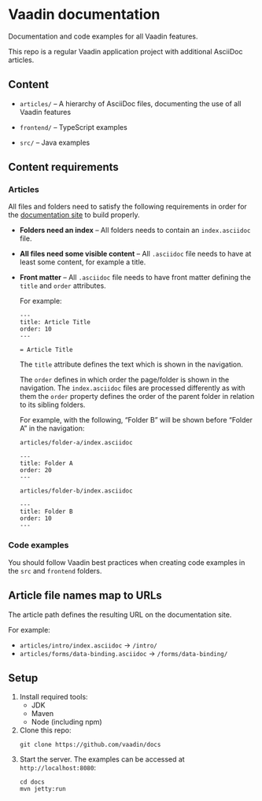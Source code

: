 # Vaadin documentation

Documentation and code examples for all Vaadin features.

This repo is a regular Vaadin application project with additional AsciiDoc articles.

## Content

- `articles/` – A hierarchy of AsciiDoc files, documenting the use of all Vaadin features

- `frontend/` – TypeScript examples

- `src/` – Java examples


## Content requirements

### Articles

All files and folders need to satisfy the following requirements in order for the [documentation site](https://github.com/vaadin/docs-app) to build properly.

- **Folders need an index** – All folders needs to contain an `index.asciidoc` file.

- **All files need some visible content** – All `.asciidoc` file needs to have at least some content, for example a title.

- **Front matter** – All `.asciidoc` file needs to have front matter defining the `title` and `order` attributes.

   For example:

   ```
   ---
   title: Article Title
   order: 10
   ---

   = Article Title
   ```

   The `title` attribute defines the text which is shown in the navigation.

   The `order` defines in which order the page/folder is shown in the navigation. The `index.asciidoc` files are processed differently as with them the `order` property defines the order of the parent folder in relation to its sibling folders.

   For example, with the following, “Folder B” will be shown before “Folder A” in the navigation:

   `articles/folder-a/index.asciidoc`
   ```
   ---
   title: Folder A
   order: 20
   ---
   ```
   `articles/folder-b/index.asciidoc`
   ```
   ---
   title: Folder B
   order: 10
   ---
   ```

### Code examples

You should follow Vaadin best practices when creating code examples in the `src` and `frontend` folders.

## Article file names map to URLs

The article path defines the resulting URL on the documentation site.

For example:
- `articles/intro/index.asciidoc` → `/intro/`
- `articles/forms/data-binding.asciidoc` → `/forms/data-binding/`


## Setup

1. Install required tools:
   - JDK
   - Maven
   - Node (including npm)
1. Clone this repo:
   ```
   git clone https://github.com/vaadin/docs
   ```
1. Start the server. The examples can be accessed at `http://localhost:8080`:
   ```
   cd docs
   mvn jetty:run
   ```
